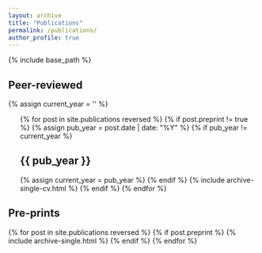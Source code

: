 ```yaml
---
layout: archive
title: "Publications"
permalink: /publications/
author_profile: true
---
```

{% include base_path %}

[comment]: <> (You can also find my articles on <a href="https://scholar.google.com/citations?user=EMExrOMAAAAJ&hl=en"> Google Scholar profile</a>.)

## Peer-reviewed
{% assign current_year = '' %}
<ul>
  {% for post in site.publications reversed %}
    {% if post.preprint != true %}
      {% assign pub_year = post.date | date: "%Y" %}
      {% if pub_year != current_year %}
        <h2>{{ pub_year }}</h2>
        {% assign current_year = pub_year %}
      {% endif %}
      {% include archive-single-cv.html %}
    {% endif %}
  {% endfor %}
</ul>

## Pre-prints
{% for post in site.publications reversed %}
  {% if post.preprint %}
    {% include archive-single.html %}
  {% endif %}
{% endfor %}
